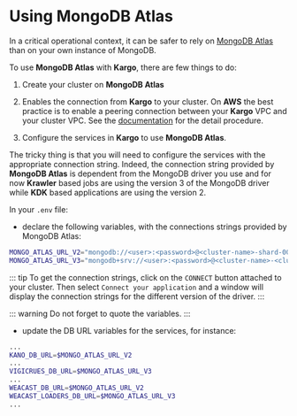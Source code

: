 # Using MongoDB Atlas

In a critical operational context, it can be safer to rely on [MongoDB Atlas](https://www.mongodb.com/cloud/atlas) than on your own instance of MongoDB.

To use **MongoDB Atlas** with **Kargo**, there are few things to do:

1. Create your cluster on **MongoDB Atlas**
   
2. Enables the connection from **Kargo** to your cluster. On **AWS** the best practice is to enable a peering connection between your **Kargo** VPC and your cluster VPC. See the [documentation](https://docs.atlas.mongodb.com/security-vpc-peering/) for the detail procedure.
   
3. Configure the services in **Kargo** to use **MongoDB Atlas**. 

The tricky thing is that you will need to configure the services with the appropriate connection string. Indeed, the connection string provided by **MongoDB Atlas** is dependent from the MongoDB driver you use and for now **Krawler** based jobs are using the version 3 of the MongoDB driver while **KDK** based applications are using the version 2.

In your `.env` file: 

* declare the following variables, with the connections strings provided by MongoDB Atlas:

```bash
MONGO_ATLAS_URL_V2="mongodb://<user>:<password>@<cluster-name>-shard-00-00-<cluster-path>.mongodb.net:27017,<cluster-name>-shard-00-01-<cluster-path>.mongodb.net:27017,<cluster-name>-shard-00-02-<cluster-path>.mongodb.net:27017/kargo?ssl=true&replicaSet=Cluster0-shard-0&authSource=admin&retryWrites=true"
MONGO_ATLAS_URL_V3="mongodb+srv://<user>:<password>@<cluster-name>-<cluster-path>.mongodb.net/kargo?retryWrites=true"
```

::: tip
To get the connection strings, click on the `CONNECT` button attached to your cluster. Then select `Connect your application` and a window will display the connection strings for the different version of the driver.
:::

::: warning
Do not forget to quote the variables.
:::

* update the DB URL variables for the services, for instance:

```bash
...
KANO_DB_URL=$MONGO_ATLAS_URL_V2
...
VIGICRUES_DB_URL=$MONGO_ATLAS_URL_V3
...
WEACAST_DB_URL=$MONGO_ATLAS_URL_V2
WEACAST_LOADERS_DB_URL=$MONGO_ATLAS_URL_V3
...
```



